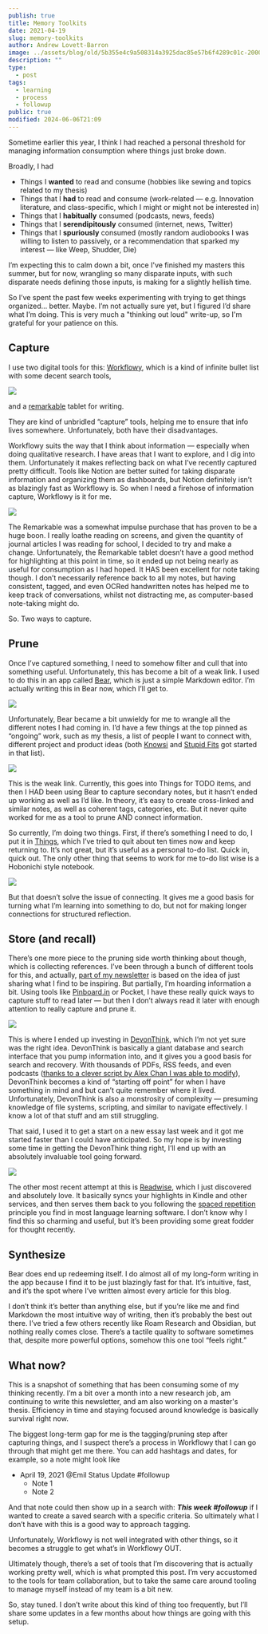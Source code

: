 ```yaml
---
publish: true
title: Memory Toolkits
date: 2021-04-19
slug: memory-toolkits
author: Andrew Lovett-Barron
image: ../assets/blog/old/5b355e4c9a508314a3925dac85e57b6f4289c01c-2000x1031.jpg
description: ""
type:
  - post
tags:
  - learning
  - process
  - followup
public: true
modified: 2024-06-06T21:09
---
```


Sometime earlier this year, I think I had reached a personal threshold for managing information consumption where things just broke down.

Broadly, I had

- Things I **wanted** to read and consume (hobbies like sewing and topics related to my thesis)
- Things that I **had** to read and consume (work-related — e.g. Innovation literature, and class-specific, which I might or might not be interested in)
- Things that I **habitually** consumed (podcasts, news, feeds)
- Things that I **serendipitously** consumed (internet, news, Twitter)
- Things that I **spuriously** consumed (mostly random audiobooks I was willing to listen to passively, or a recommendation that sparked my interest — like Weep, Shudder, Die)

I’m expecting this to calm down a bit, once I've finished my masters this summer, but for now, wrangling so many disparate inputs, with such disparate needs defining those inputs, is making for a slightly hellish time.

So I’ve spent the past few weeks experimenting with trying to get things organized… better. Maybe. I’m not actually sure yet, but I figured I’d share what I’m doing. This is very much a "thinking out loud" write-up, so I'm grateful for your patience on this.

## **Capture**

I use two digital tools for this: [Workflowy](https://workflowy.com/), which is a kind of infinite bullet list with some decent search tools,

![](../_assets/dd6797246a93ad3296c9c02a16c273e5124f9fdd-1450x1022.png)

and a [remarkable](https://remarkable.com/) tablet for writing.

They are kind of unbridled “capture” tools, helping me to ensure that info lives somewhere. Unfortunately, both have their disadvantages.

Workflowy suits the way that I think about information — especially when doing qualitative research. I have areas that I want to explore, and I dig into them. Unfortunately it makes reflecting back on what I’ve recently captured pretty difficult. Tools like Notion are better suited for taking disparate information and organizing them as dashboards, but Notion definitely isn’t as blazingly fast as Workflowy is. So when I need a firehose of information capture, Workflowy is it for me.

![](../_assets/52328807b8a5b6b39557882dabb5d99bd235eb18-2500x1873.png)

The Remarkable was a somewhat impulse purchase that has proven to be a huge boon. I really loathe reading on screens, and given the quantity of journal articles I was reading for school, I decided to try and make a change. Unfortunately, the Remarkable tablet doesn’t have a good method for highlighting at this point in time, so it ended up not being nearly as useful for consumption as I had hoped. It HAS been excellent for note taking though. I don’t necessarily reference back to all my notes, but having consistent, tagged, and even OCRed handwritten notes has helped me to keep track of conversations, whilst not distracting me, as computer-based note-taking might do.

So. Two ways to capture.

## **Prune**

Once I’ve captured something, I need to somehow filter and cull that into something useful. Unfortunately, this has become a bit of a weak link. I used to do this in an app called [Bear](https://bear.app/), which is just a simple Markdown editor. I’m actually writing this in Bear now, which I’ll get to.

![](../_assets/fbff04e3ab6d31c954f140e38c79def0abd6ada1-1248x684.png)

Unfortunately, Bear became a bit unwieldy for me to wrangle all the different notes I had coming in. I’d have a few things at the top pinned as “ongoing” work, such as my thesis, a list of people I want to connect with, different project and product ideas (both [Knowsi](https://knowsi.com) and [Stupid Fits](https://stupidfits.com) got started in that list).

![](../_assets/fca1d063b23284d79cd8df18167d77b08edd5d10-1200x800.png)

This is the weak link. Currently, this goes into Things for TODO items, and then I HAD been using Bear to capture secondary notes, but it hasn’t ended up working as well as I’d like. In theory, it’s easy to create cross-linked and similar notes, as well as coherent tags, categories, etc. But it never quite worked for me as a tool to prune AND connect information.

So currently, I’m doing two things. First, if there’s something I need to do, I put it in [Things](https://culturedcode.com/things/), which I’ve tried to quit about ten times now and keep returning to. It’s not great, but it’s useful as a personal to-do list. Quick in, quick out. The only other thing that seems to work for me to-do list wise is a Hobonichi style notebook.

![](../_assets/63c2da1d868cf0a180045cad41671d84bb253a4d-1600x1198.png)

But that doesn’t solve the issue of connecting. It gives me a good basis for turning what I’m learning into something to do, but not for making longer connections for structured reflection.

## **Store (and recall)**

There’s one more piece to the pruning side worth thinking about though, which is collecting references. I’ve been through a bunch of different tools for this, and actually, [part of my newsletter](https://divergeweekly.com) is based on the idea of just sharing what I find to be inspiring. But partially, I’m hoarding information a bit. Using tools like [Pinboard.in](http://Pinboard.in) or Pocket, I have these really quick ways to capture stuff to read later — but then I don’t always read it later with enough attention to really capture and prune it.

![](../_assets/89e4cf7766e310cf44e0ec00fbbcc9ef82e01e86-2880x1800.png)

This is where I ended up investing in [DevonThink](https://devontechnologies.com/), which I’m not yet sure was the right idea. DevonThink is basically a giant database and search interface that you pump information into, and it gives you a good basis for search and recovery. With thousands of PDFs, RSS feeds, and even podcasts ([thanks to a clever script by Alex Chan I was able to modify](https://twitter.com/Readywater/status/1382817963863080960?s=20)), DevonThink becomes a kind of “starting off point” for when I have something in mind and but can’t quite remember where it lived. Unfortunately, DevonThink is also a monstrosity of complexity — presuming knowledge of file systems, scripting, and similar to navigate effectively. I know a lot of that stuff and am still struggling.

That said, I used it to get a start on a new essay last week and it got me started faster than I could have anticipated. So my hope is by investing some time in getting the DevonThink thing right, I’ll end up with an absolutely invaluable tool going forward.

![](../_assets/896fa6152d5812cc932fde10ab3fb26b366fa707-1934x996.png)

The other most recent attempt at this is [Readwise](https://readwise.io/i/andrew6628), which I just discovered and absolutely love. It basically syncs your highlights in Kindle and other services, and then serves them back to you following the [spaced repetition](https://en.wikipedia.org/wiki/Spaced_repetition) principle you find in most language learning software. I don’t know why I find this so charming and useful, but it’s been providing some great fodder for thought recently.

## Synthesize

Bear does end up redeeming itself. I do almost all of my long-form writing in the app because I find it to be just blazingly fast for that. It’s intuitive, fast, and it’s the spot where I’ve written almost every article for this blog.

I don’t think it’s better than anything else, but if you’re like me and find Markdown the most intuitive way of writing, then it’s probably the best out there. I’ve tried a few others recently like Roam Research and Obsidian, but nothing really comes close. There’s a tactile quality to software sometimes that, despite more powerful options, somehow this one tool “feels right.”

## **What now?**

This is a snapshot of something that has been consuming some of my thinking recently. I’m a bit over a month into a new research job, am continuing to write this newsletter, and am also working on a master's thesis. Efficiency in time and staying focused around knowledge is basically survival right now.

The biggest long-term gap for me is the tagging/pruning step after capturing things, and I suspect there’s a process in Workflowy that I can go through that might get me there. You can add hashtags and dates, for example, so a note might look like

- April 19, 2021 @Emil Status Update #followup
  - Note 1
  - Note 2

And that note could then show up in a search with: **_This week #followup_** if I wanted to create a saved search with a specific criteria. So ultimately what I don’t have with this is a good way to approach tagging.

Unfortunately, Workflowy is not well integrated with other things, so it becomes a struggle to get what’s in Workflowy OUT.

Ultimately though, there’s a set of tools that I’m discovering that is actually working pretty well, which is what prompted this post. I’m very accustomed to the tools for team collaboration, but to take the same care around tooling to manage myself instead of my team is a bit new.

So, stay tuned. I don’t write about this kind of thing too frequently, but I’ll share some updates in a few months about how things are going with this setup.
